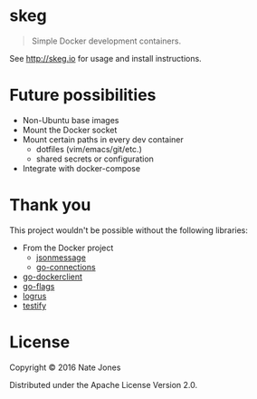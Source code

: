 # skeg

> Simple Docker development containers.

See <http://skeg.io> for usage and install instructions.

# Future possibilities

* Non-Ubuntu base images
* Mount the Docker socket
* Mount certain paths in every dev container
    * dotfiles (vim/emacs/git/etc.)
    * shared secrets or configuration
* Integrate with docker-compose

# Thank you

This project wouldn't be possible without the following libraries:

* From the Docker project
    * [jsonmessage](https://github.com/docker/docker/pkg/jsonmessage)
    * [go-connections](https://github.com/docker/go-connections/nat)
* [go-dockerclient](https://github.com/fsouza/go-dockerclient)
* [go-flags](https://github.com/jessevdk/go-flags)
* [logrus](https://github.com/Sirupsen/logrus)
* [testify](https://github.com/stretchr/testify)

# License

Copyright © 2016 Nate Jones

Distributed under the Apache License Version 2.0.
